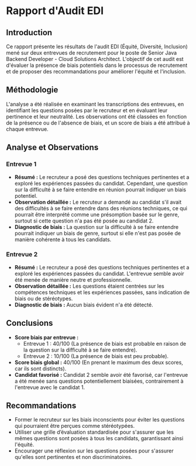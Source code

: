 # Rapport d'Audit EDI

## Introduction

Ce rapport présente les résultats de l'audit EDI (Équité, Diversité, Inclusion) mené sur deux entrevues de recrutement pour le poste de Senior Java Backend Developer - Cloud Solutions Architect. L'objectif de cet audit est d'évaluer la présence de biais potentiels dans le processus de recrutement et de proposer des recommandations pour améliorer l'équité et l'inclusion.

## Méthodologie

L'analyse a été réalisée en examinant les transcriptions des entrevues, en identifiant les questions posées par le recruteur et en évaluant leur pertinence et leur neutralité. Les observations ont été classées en fonction de la présence ou de l'absence de biais, et un score de biais a été attribué à chaque entrevue.

## Analyse et Observations

### Entrevue 1

- **Résumé :** Le recruteur a posé des questions techniques pertinentes et a exploré les expériences passées du candidat. Cependant, une question sur la difficulté à se faire entendre en réunion pourrait indiquer un biais potentiel.
- **Observation détaillée :** Le recruteur a demandé au candidat s'il avait des difficultés à se faire entendre dans des réunions techniques, ce qui pourrait être interprété comme une présomption basée sur le genre, surtout si cette question n'a pas été posée au candidat 2.
- **Diagnostic de biais :** La question sur la difficulté à se faire entendre pourrait indiquer un biais de genre, surtout si elle n'est pas posée de manière cohérente à tous les candidats.

### Entrevue 2

- **Résumé :** Le recruteur a posé des questions techniques pertinentes et a exploré les expériences passées du candidat. L'entrevue semble avoir été menée de manière neutre et professionnelle.
- **Observation détaillée :** Les questions étaient centrées sur les compétences techniques et les expériences passées, sans indication de biais ou de stéréotypes.
- **Diagnostic de biais :** Aucun biais évident n'a été détecté.

## Conclusions

- **Score biais par entrevue :**
  - Entrevue 1 : 40/100 (La présence de biais est probable en raison de la question sur la difficulté à se faire entendre).
  - Entrevue 2 : 10/100 (La présence de biais est peu probable).
- **Score biais global :** 40/100 (En prenant le maximum des deux scores, car ils sont distincts).
- **Candidat favorisé :** Candidat 2 semble avoir été favorisé, car l'entrevue a été menée sans questions potentiellement biaisées, contrairement à l'entrevue avec le candidat 1.

## Recommandations

- Former le recruteur sur les biais inconscients pour éviter les questions qui pourraient être perçues comme stéréotypées.
- Utiliser une grille d’évaluation standardisée pour s'assurer que les mêmes questions sont posées à tous les candidats, garantissant ainsi l'équité.
- Encourager une réflexion sur les questions posées pour s'assurer qu'elles sont pertinentes et non discriminatoires.

